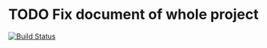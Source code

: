 # TODO Fix document of whole project

[![Build Status](https://travis-ci.org/amarjeetanandsingh/tgconst.svg?branch=master "Travis CI status")](https://travis-ci.org/github/amarjeetanandsingh/tgconst)